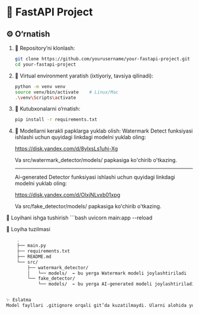 # 🚀 FastAPI Project

## ⚙️ O‘rnatish

1. 🔽 Repository’ni klonlash:
   ```bash
   git clone https://github.com/yourusername/your-fastapi-project.git
   cd your-fastapi-project

2. 🔽 Virtual environment yaratish (ixtiyoriy, tavsiya qilinadi):
    ```bash
    python -m venv venv
    source venv/bin/activate    # Linux/Mac
    .\venv\Scripts\activate  

3. 🔽 Kutubxonalarni o‘rnatish:
    ```bash
    pip install -r requirements.txt

3. 🔽 Modellarni kerakli papklarga yuklab olish:
    Watermark Detect funksiyasi ishlashi uchun quyidagi linkdagi modelni yuklab oling:

    https://disk.yandex.com/d/8ylxsLs1uhj-Xg

    Va src/watermark_detector/models/ papkasiga ko'chirib o'tkazing.

    ___________________________________________________________________________________

    Ai-generated Detector funksiyasi ishlashi uchun quyidagi linkdagi modelni yuklab oling:

    https://disk.yandex.com/d/OlxjNLvxb01xpg

    Va src/fake_detector/models/ papkasiga ko'chirib o'tkazing.

🚀 Loyihani ishga tushirish
    ```bash
    uvicorn main:app --reload


📁 Loyiha tuzilmasi
```bash
    .
    ├── main.py
    ├── requirements.txt
    ├── README.md
    └── src/
        ├── watermark_detector/
        │   └── models/  ← bu yerga Watermark modeli joylashtiriladi
        └── fake_detector/
            └── models/  ← bu yerga AI-generated modeli joylashtiriladi


✨ Eslatma
Model fayllari .gitignore orqali git’da kuzatilmaydi. Ularni alohida yuklab olish majburiy.